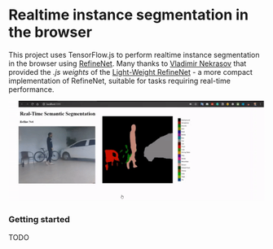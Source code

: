 
# Realtime instance segmentation in the browser

  

This project uses TensorFlow.js to perform realtime instance segmentation in the browser using [RefineNet](https://arxiv.org/pdf/1611.06612.pdf). Many thanks to [Vladimir Nekrasov](https://drsleep.github.io/) that provided the *.js weights* of the [Light-Weight RefineNet](http://bmvc2018.org/contents/papers/0494.pdf) - a more compact implementation of RefineNet, suitable for tasks requiring real-time performance.

  
  ![enter image description here](./git_media/demo.gif)
  
  

### Getting started

TODO
